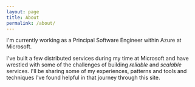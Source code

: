 ```yaml
---
layout: page
title: About
permalink: /about/
---
```


I'm currently working as a Principal Software Engineer within Azure at Microsoft.

I've built a few distributed services during my time at Microsoft and have wrestled with some of the challenges of building _reliable_ and _scalable_ services. I'll be sharing some of my experiences, patterns and tools and techniques I've found helpful in that journey through this site.

